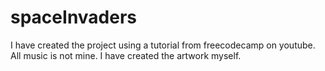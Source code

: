 # spaceInvaders
I have created the project using a tutorial from freecodecamp on youtube. All music is not mine. 
I have created the artwork myself. 

